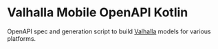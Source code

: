 # Valhalla Mobile OpenAPI Kotlin

OpenAPI spec and generation script to build [Valhalla](https://github.com/valhalla/valhalla) models for various platforms.

